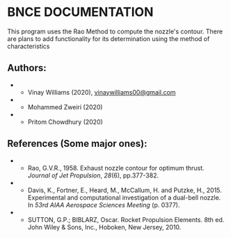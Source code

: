 # BNCE DOCUMENTATION

This program uses the Rao Method to compute the nozzle's contour. There are plans to add functionality for its determination using the method of characteristics

## Authors:
- * Vinay Williams (2020), vinaywilliams00@gmail.com
- * Mohammed Zweiri (2020)
- * Pritom Chowdhury (2020)

## References (Some major ones):

- * Rao, G.V.R., 1958. Exhaust nozzle contour for optimum thrust. *Journal of Jet Propulsion*, *28*(6), pp.377-382.
- * Davis, K., Fortner, E., Heard, M., McCallum, H. and Putzke, H., 2015. Experimental and computational investigation of a dual-bell nozzle. In *53rd AIAA Aerospace Sciences Meeting* (p. 0377).
- * SUTTON, G.P.; BIBLARZ, Oscar. Rocket Propulsion Elements. 8th ed. John Wiley & Sons, Inc., Hoboken, New Jersey, 2010.
